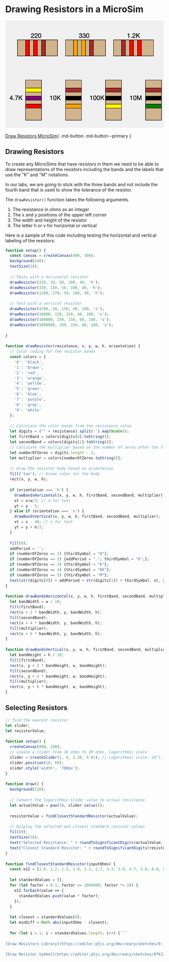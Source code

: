 # Drawing Resistors in a MicroSim

![](./draw-resistors.png)

[Draw Resistors MicroSim](./draw-resistors.html){ .md-button .md-button--primary }

[](./nearest-resistor.html)

## Drawing Resistors

To create any MicroSims that have resistors in them we need
to be able to draw representations of the resistors including
the bands and the labels that use the "K" and "M" notations.

In our labs, we are going to stick with the three bands and not include the fourth band that is used to show the tolerance of the resistor.

The ```drawResistor()``` function takes the following arguments.

1. The resistance in ohms as an integer
2. The x and y positions of the upper left corner
3. The width and height of the resistor
4. The letter h or v for horizontal or vertical

Here is a sample of this code including testing the
horizontal and vertical labeling of the resistors.

```js
function setup() {
  const canvas = createCanvas(400, 300);
  background(240);
  textSize(16);

  // Tests with a horizontal resistor
  drawResistor(220, 30, 50, 100, 40, 'h'); 
  drawResistor(330, 150, 50, 100, 40, 'h');
  drawResistor(1200, 270, 50, 100, 40, 'h');

  // Test with a vertical resistor
  drawResistor(4700, 50, 150, 40, 100, 'v'); 
  drawResistor(10000, 150, 150, 40, 100, 'v');
  drawResistor(100000, 250, 150, 40, 100, 'v');
  drawResistor(1000000, 350, 150, 40, 100, 'v'); 

}

function drawResistor(resistance, x, y, w, h, orientation) {
  // Color coding for the resistor bands
  const colors = {
    '0': 'black',
    '1': 'brown',
    '2': 'red',
    '3': 'orange',
    '4': 'yellow',
    '5': 'green',
    '6': 'blue',
    '7': 'purple',
    '8': 'gray',
    '9': 'white'
  };

  // Calculate the color bands from the resistance value
  let digits = ("" + resistance).split('').map(Number);
  let firstBand = colors[digits[0].toString()];
  let secondBand = colors[digits[1].toString()];
  // Calculate the multiplier based on the number of zeros after the first two digits
  let numberOfZeros = digits.length - 2;
  let multiplier = colors[numberOfZeros.toString()];

  // Draw the resistor body based on orientation
  fill('tan'); // brown color for the body
  rect(x, y, w, h);
  
  if (orientation === 'h') {
    drawBandsHorizontal(x, y, w, h, firstBand, secondBand, multiplier);
    xt = x+w/3; // x for text
    yt = y - 5;
  } else if (orientation === 'v') {
    drawBandsVertical(x, y, w, h, firstBand, secondBand, multiplier);
    xt = x - 40; // x for text
    yt = y + h/2;
  }
  
  fill(0);
  addPeriod = '';
  if (numberOfZeros == 1) {thirdSymbol = "0"};
  if (numberOfZeros == 2) {addPeriod = "."; thirdSymbol = "K";};
  if (numberOfZeros == 3) {thirdSymbol = "K"};
  if (numberOfZeros == 4) {thirdSymbol = "0K"};
  if (numberOfZeros == 5) {thirdSymbol = "M"};
  text(str(digits[0]) + addPeriod + str(digits[1]) + thirdSymbol, xt, yt);
}

function drawBandsHorizontal(x, y, w, h, firstBand, secondBand, multiplier) {
  let bandWidth = w / 10;
  fill(firstBand);
  rect(x + 2 * bandWidth, y, bandWidth, h);
  fill(secondBand);
  rect(x + 4 * bandWidth, y, bandWidth, h);
  fill(multiplier);
  rect(x + 6 * bandWidth, y, bandWidth, h);
}

function drawBandsVertical(x, y, w, h, firstBand, secondBand, multiplier) {
  let bandHeight = h / 10;
  fill(firstBand);
  rect(x, y + 2 * bandHeight, w, bandHeight);
  fill(secondBand);
  rect(x, y + 4 * bandHeight, w, bandHeight);
  fill(multiplier);
  rect(x, y + 6 * bandHeight, w, bandHeight);
}
```

## Selecting Resistors

```js
// find the nearest resistor
let slider;
let resistorValue;

function setup() {
  createCanvas(800, 100);
  // Create a slider from 10 ohms to 1M ohms, logarithmic scale
  slider = createSlider(1, 6, 2.38, 0.01); // Logarithmic scale: 10^1 to 10^6
  slider.position(10, 60);
  slider.style('width', '780px');
}

function draw() {
  background(220);

  // Convert the logarithmic slider value to actual resistance
  let actualValue = pow(10, slider.value());

  resistorValue = findClosestStandardResistor(actualValue);

  // Display the selected and closest standard resistor values
  fill(0);
  textSize(16);
  text("Selected Resistance: " + roundToSignificantDigits(actualValue, 2) + " Ω", 10, 30);
  text("Closest Standard Resistor: " + roundToSignificantDigits(resistorValue, 2) + " Ω", 10, 50);
}

function findClosestStandardResistor(inputOhms) {
  const e12 = [1.0, 1.2, 1.5, 1.8, 2.2, 2.7, 3.3, 3.9, 4.7, 5.6, 6.8, 8.2];

  let standardValues = [];
  for (let factor = 0.1; factor <= 1000000; factor *= 10) {
    e12.forEach(value => {
      standardValues.push(value * factor);
    });
  }

  let closest = standardValues[0];
  let minDiff = Math.abs(inputOhms - closest);

  for (let i = 1; i < standardValues.length; i++) {```

[Draw Resistors Library](https://editor.p5js.org/dmccreary/sketches/0-_CXuiVK) note these are done for both horizontal and vertical

[Draw Resistor Symbol](https://editor.p5js.org/dmccreary/sketches/8TKJ3s29E)